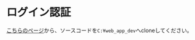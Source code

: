 # ログイン認証

[こちらのページ](https://classroom.github.com/a/Pztdnk0D)から、ソースコードを`C:¥web_app_dev`へcloneしてください。
